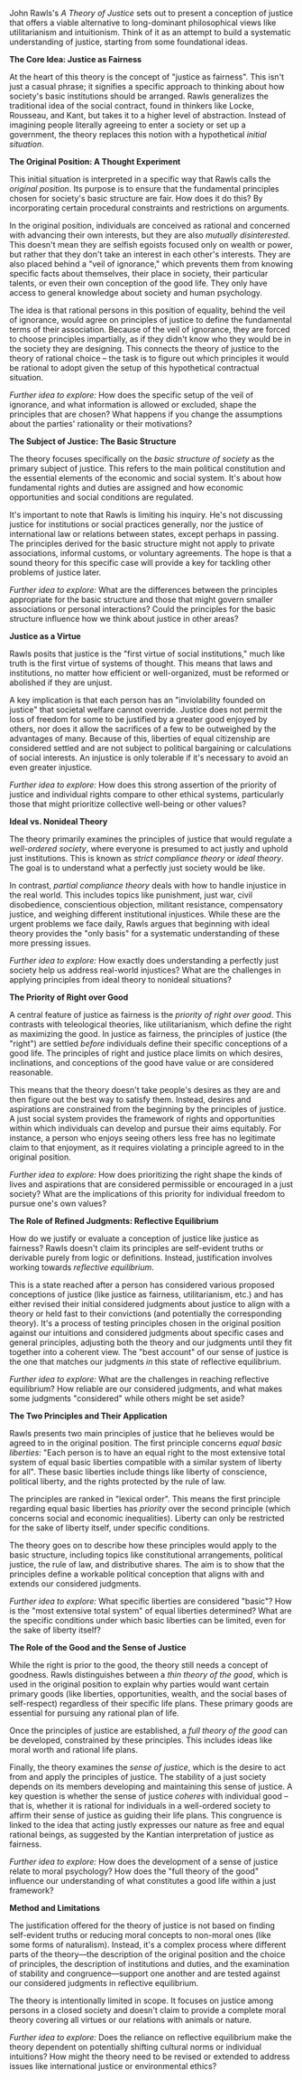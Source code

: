 John Rawls's _A Theory of Justice_ sets out to present a conception of justice that offers a viable alternative to long-dominant philosophical views like utilitarianism and intuitionism. Think of it as an attempt to build a systematic understanding of justice, starting from some foundational ideas.

**The Core Idea: Justice as Fairness**

At the heart of this theory is the concept of "justice as fairness". This isn't just a casual phrase; it signifies a specific approach to thinking about how society's basic institutions should be arranged. Rawls generalizes the traditional idea of the social contract, found in thinkers like Locke, Rousseau, and Kant, but takes it to a higher level of abstraction. Instead of imagining people literally agreeing to enter a society or set up a government, the theory replaces this notion with a hypothetical _initial situation_.

**The Original Position: A Thought Experiment**

This initial situation is interpreted in a specific way that Rawls calls the _original position_. Its purpose is to ensure that the fundamental principles chosen for society's basic structure are fair. How does it do this? By incorporating certain procedural constraints and restrictions on arguments.

In the original position, individuals are conceived as rational and concerned with advancing their own interests, but they are also _mutually disinterested_. This doesn't mean they are selfish egoists focused only on wealth or power, but rather that they don't take an interest in each other's interests. They are also placed behind a "veil of ignorance," which prevents them from knowing specific facts about themselves, their place in society, their particular talents, or even their own conception of the good life. They only have access to general knowledge about society and human psychology.

The idea is that rational persons in this position of equality, behind the veil of ignorance, would agree on principles of justice to define the fundamental terms of their association. Because of the veil of ignorance, they are forced to choose principles impartially, as if they didn't know who they would be in the society they are designing. This connects the theory of justice to the theory of rational choice – the task is to figure out which principles it would be rational to adopt given the setup of this hypothetical contractual situation.

_Further idea to explore:_ How does the specific setup of the veil of ignorance, and what information is allowed or excluded, shape the principles that are chosen? What happens if you change the assumptions about the parties' rationality or their motivations?

**The Subject of Justice: The Basic Structure**

The theory focuses specifically on the _basic structure of society_ as the primary subject of justice. This refers to the main political constitution and the essential elements of the economic and social system. It's about how fundamental rights and duties are assigned and how economic opportunities and social conditions are regulated.

It's important to note that Rawls is limiting his inquiry. He's not discussing justice for institutions or social practices generally, nor the justice of international law or relations between states, except perhaps in passing. The principles derived for the basic structure might not apply to private associations, informal customs, or voluntary agreements. The hope is that a sound theory for this specific case will provide a key for tackling other problems of justice later.

_Further idea to explore:_ What are the differences between the principles appropriate for the basic structure and those that might govern smaller associations or personal interactions? Could the principles for the basic structure influence how we think about justice in other areas?

**Justice as a Virtue**

Rawls posits that justice is the "first virtue of social institutions," much like truth is the first virtue of systems of thought. This means that laws and institutions, no matter how efficient or well-organized, must be reformed or abolished if they are unjust.

A key implication is that each person has an "inviolability founded on justice" that societal welfare cannot override. Justice does not permit the loss of freedom for some to be justified by a greater good enjoyed by others, nor does it allow the sacrifices of a few to be outweighed by the advantages of many. Because of this, liberties of equal citizenship are considered settled and are not subject to political bargaining or calculations of social interests. An injustice is only tolerable if it's necessary to avoid an even greater injustice.

_Further idea to explore:_ How does this strong assertion of the priority of justice and individual rights compare to other ethical systems, particularly those that might prioritize collective well-being or other values?

**Ideal vs. Nonideal Theory**

The theory primarily examines the principles of justice that would regulate a _well-ordered society_, where everyone is presumed to act justly and uphold just institutions. This is known as _strict compliance theory_ or _ideal theory_. The goal is to understand what a perfectly just society would be like.

In contrast, _partial compliance theory_ deals with how to handle injustice in the real world. This includes topics like punishment, just war, civil disobedience, conscientious objection, militant resistance, compensatory justice, and weighing different institutional injustices. While these are the urgent problems we face daily, Rawls argues that beginning with ideal theory provides the "only basis" for a systematic understanding of these more pressing issues.

_Further idea to explore:_ How exactly does understanding a perfectly just society help us address real-world injustices? What are the challenges in applying principles from ideal theory to nonideal situations?

**The Priority of Right over Good**

A central feature of justice as fairness is the _priority of right over good_. This contrasts with teleological theories, like utilitarianism, which define the right as maximizing the good. In justice as fairness, the principles of justice (the "right") are settled _before_ individuals define their specific conceptions of a good life. The principles of right and justice place limits on which desires, inclinations, and conceptions of the good have value or are considered reasonable.

This means that the theory doesn't take people's desires as they are and then figure out the best way to satisfy them. Instead, desires and aspirations are constrained from the beginning by the principles of justice. A just social system provides the framework of rights and opportunities within which individuals can develop and pursue their aims equitably. For instance, a person who enjoys seeing others less free has no legitimate claim to that enjoyment, as it requires violating a principle agreed to in the original position.

_Further idea to explore:_ How does prioritizing the right shape the kinds of lives and aspirations that are considered permissible or encouraged in a just society? What are the implications of this priority for individual freedom to pursue one's own values?

**The Role of Refined Judgments: Reflective Equilibrium**

How do we justify or evaluate a conception of justice like justice as fairness? Rawls doesn't claim its principles are self-evident truths or derivable purely from logic or definitions. Instead, justification involves working towards _reflective equilibrium_.

This is a state reached after a person has considered various proposed conceptions of justice (like justice as fairness, utilitarianism, etc.) and has either revised their initial considered judgments about justice to align with a theory or held fast to their convictions (and potentially the corresponding theory). It's a process of testing principles chosen in the original position against our intuitions and considered judgments about specific cases and general principles, adjusting both the theory and our judgments until they fit together into a coherent view. The "best account" of our sense of justice is the one that matches our judgments _in_ this state of reflective equilibrium.

_Further idea to explore:_ What are the challenges in reaching reflective equilibrium? How reliable are our considered judgments, and what makes some judgments "considered" while others might be set aside?

**The Two Principles and Their Application**

Rawls presents two main principles of justice that he believes would be agreed to in the original position. The first principle concerns _equal basic liberties_: "Each person is to have an equal right to the most extensive total system of equal basic liberties compatible with a similar system of liberty for all". These basic liberties include things like liberty of conscience, political liberty, and the rights protected by the rule of law.

The principles are ranked in "lexical order". This means the first principle regarding equal basic liberties has _priority_ over the second principle (which concerns social and economic inequalities). Liberty can only be restricted for the sake of liberty itself, under specific conditions.

The theory goes on to describe how these principles would apply to the basic structure, including topics like constitutional arrangements, political justice, the rule of law, and distributive shares. The aim is to show that the principles define a workable political conception that aligns with and extends our considered judgments.

_Further idea to explore:_ What specific liberties are considered "basic"? How is the "most extensive total system" of equal liberties determined? What are the specific conditions under which basic liberties can be limited, even for the sake of liberty itself?

**The Role of the Good and the Sense of Justice**

While the right is prior to the good, the theory still needs a concept of goodness. Rawls distinguishes between a _thin theory of the good_, which is used in the original position to explain why parties would want certain primary goods (like liberties, opportunities, wealth, and the social bases of self-respect) regardless of their specific life plans. These primary goods are essential for pursuing any rational plan of life.

Once the principles of justice are established, a _full theory of the good_ can be developed, constrained by these principles. This includes ideas like moral worth and rational life plans.

Finally, the theory examines the _sense of justice_, which is the desire to act from and apply the principles of justice. The stability of a just society depends on its members developing and maintaining this sense of justice. A key question is whether the sense of justice _coheres_ with individual good – that is, whether it is rational for individuals in a well-ordered society to affirm their sense of justice as guiding their life plans. This congruence is linked to the idea that acting justly expresses our nature as free and equal rational beings, as suggested by the Kantian interpretation of justice as fairness.

_Further idea to explore:_ How does the development of a sense of justice relate to moral psychology? How does the "full theory of the good" influence our understanding of what constitutes a good life within a just framework?

**Method and Limitations**

The justification offered for the theory of justice is not based on finding self-evident truths or reducing moral concepts to non-moral ones (like some forms of naturalism). Instead, it's a complex process where different parts of the theory—the description of the original position and the choice of principles, the description of institutions and duties, and the examination of stability and congruence—support one another and are tested against our considered judgments in reflective equilibrium.

The theory is intentionally limited in scope. It focuses on justice among persons in a closed society and doesn't claim to provide a complete moral theory covering all virtues or our relations with animals or nature.

_Further idea to explore:_ Does the reliance on reflective equilibrium make the theory dependent on potentially shifting cultural norms or individual intuitions? How might the theory need to be revised or extended to address issues like international justice or environmental ethics?
